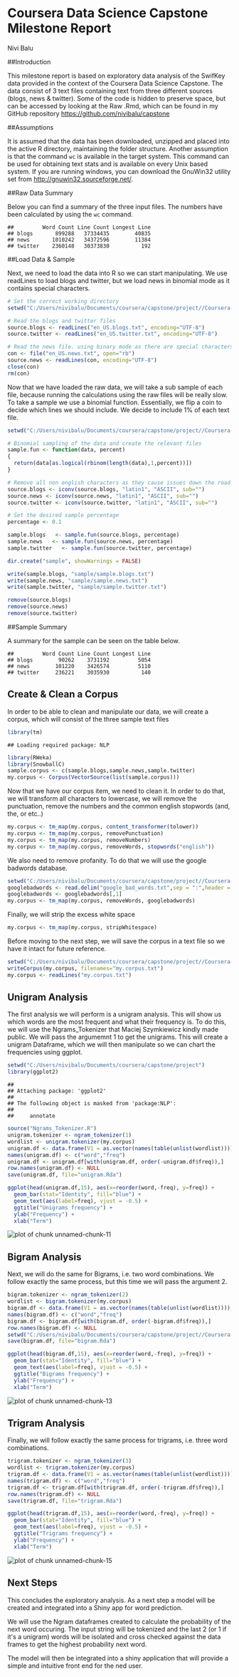 # Coursera Data Science Capstone Milestone Report
Nivi Balu  

##Introduction

This milestone report is based on exploratory data analysis of the SwifKey data provided in the context of the Coursera Data Science Capstone. The data consist of 3 text files containing text from three different sources (blogs, news & twitter). Some of the code is hidden to preserve space, but can be accessed by looking at the Raw .Rmd, which can be found in my GitHub repository https://github.com/nivibalu/capstone

##Assumptions

It is assumed that the data has been downloaded, unzipped and placed into the active R directory, maintaining the folder structure. Another assumption is that the command `wc` is available in the target system. This command can be used for obtaining text stats and is available on every Unix based system. If you are running windows, you can download the GnuWin32 utility set from http://gnuwin32.sourceforge.net/.

##Raw Data Summary

Below you can find a summary of the three input files. The numbers have been calculated by using the `wc` command.


```
##         Word Count Line Count Longest Line
## blogs       899288   37334435        40835
## news       1010242   34372596        11384
## twitter    2360148   30373830          192
```

##Load Data & Sample

Next, we need to load the data into R so we can start manipulating. We use readLines to load blogs and twitter, but we load news in binomial mode as it contains special characters.


```r
# Set the correct working directory
setwd("C:/Users/nivibalu/Documents/coursera/capstone/project//Coursera-Swiftkey//final//en_US")

# Read the blogs and twitter files
source.blogs <- readLines("en_US.blogs.txt", encoding="UTF-8")
source.twitter <- readLines("en_US.twitter.txt", encoding="UTF-8")

# Read the news file. using binary mode as there are special characters in the text
con <- file("en_US.news.txt", open="rb")
source.news <- readLines(con, encoding="UTF-8")
close(con)
rm(con)
```

Now that we have loaded the raw data, we will take a sub sample of each file, because running the calculations using the raw files will be really slow. To take a sample we use a binomial function. Essentially, we flip a coin to decide which lines we should include. We decide to include 1% of each text file.


```r
setwd("C:/Users/nivibalu/Documents/coursera/capstone/project//Coursera-Swiftkey//final//en_US")

# Binomial sampling of the data and create the relevant files
sample.fun <- function(data, percent)
{
  return(data[as.logical(rbinom(length(data),1,percent))])
}

# Remove all non english characters as they cause issues down the road
source.blogs <- iconv(source.blogs, "latin1", "ASCII", sub="")
source.news <- iconv(source.news, "latin1", "ASCII", sub="")
source.twitter <- iconv(source.twitter, "latin1", "ASCII", sub="")

# Set the desired sample percentage
percentage <- 0.1

sample.blogs   <- sample.fun(source.blogs, percentage)
sample.news   <- sample.fun(source.news, percentage)
sample.twitter   <- sample.fun(source.twitter, percentage)

dir.create("sample", showWarnings = FALSE)

write(sample.blogs, "sample/sample.blogs.txt")
write(sample.news, "sample/sample.news.txt")
write(sample.twitter, "sample/sample.twitter.txt")

remove(source.blogs)
remove(source.news)
remove(source.twitter)
```

##Sample Summary

A summary for the sample can be seen on the table below.


```
##         Word Count Line Count Longest Line
## blogs        90262    3731192         5054
## news        101220    3426574         5110
## twitter     236221    3035930          140
```

## Create & Clean a Corpus

In order to be able to clean and manipulate our data, we will create a corpus, which will consist of the three sample text files


```r
library(tm)
```

```
## Loading required package: NLP
```

```r
library(RWeka)
library(SnowballC)
sample.corpus <- c(sample.blogs,sample.news,sample.twitter)
my.corpus <- Corpus(VectorSource(list(sample.corpus)))
```

Now that we have our corpus item, we need to clean it. In order to do that, we will transform all characters to lowercase, we will remove the punctuation, remove the numbers and the common english stopwords (and, the, or etc..)


```r
my.corpus <- tm_map(my.corpus, content_transformer(tolower))
my.corpus <- tm_map(my.corpus, removePunctuation)
my.corpus <- tm_map(my.corpus, removeNumbers)
my.corpus <- tm_map(my.corpus, removeWords, stopwords("english"))
```

We also need to remove profanity. To do that we will use the google badwords database.


```r
setwd("C:/Users/nivibalu/Documents/coursera/capstone/project//Coursera-Swiftkey//final//en_US")
googlebadwords <- read.delim("google_bad_words.txt",sep = ":",header = FALSE)
googlebadwords <- googlebadwords[,1]
my.corpus <- tm_map(my.corpus, removeWords, googlebadwords)
```

Finally, we will strip the excess white space


```r
my.corpus <- tm_map(my.corpus, stripWhitespace)
```

Before moving to the next step, we will save the corpus in a text file so we have it intact for future reference.


```r
setwd("C:/Users/nivibalu/Documents/coursera/capstone/project//Coursera-Swiftkey//final//en_US//output")
writeCorpus(my.corpus, filenames="my.corpus.txt")
my.corpus <- readLines("my.corpus.txt")
```

## Unigram Analysis

The first analysis we will perform is a unigram analysis. This will show us which words are the most frequent and what their frequency is. To do this, we will use the Ngrams_Tokenizer that Maciej Szymkiewicz kindly made public. We will  pass the argumemnt 1 to get the unigrams. This will create a unigram Dataframe, which we will then manipulate so we can chart the frequencies using ggplot.


```r
setwd("C:/Users/nivibalu/Documents/coursera/capstone/project")
library(ggplot2)
```

```
## 
## Attaching package: 'ggplot2'
## 
## The following object is masked from 'package:NLP':
## 
##     annotate
```

```r
source("Ngrams_Tokenizer.R")
unigram.tokenizer <- ngram_tokenizer(1)
wordlist <- unigram.tokenizer(my.corpus)
unigram.df <- data.frame(V1 = as.vector(names(table(unlist(wordlist)))), V2 = as.numeric(table(unlist(wordlist))))
names(unigram.df) <- c("word","freq")
unigram.df <- unigram.df[with(unigram.df, order(-unigram.df$freq)),]
row.names(unigram.df) <- NULL
save(unigram.df, file="unigram.Rda")
```


```r
ggplot(head(unigram.df,15), aes(x=reorder(word,-freq), y=freq)) +
  geom_bar(stat="Identity", fill="blue") +
  geom_text(aes(label=freq), vjust = -0.5) +
  ggtitle("Unigrams frequency") +
  ylab("Frequency") +
  xlab("Term")
```

![plot of chunk unnamed-chunk-11](milestone_improved_files/figure-html/unnamed-chunk-11.png) 

## Bigram Analysis

Next, we will do the same for Bigrams, i.e. two word combinations. We follow exactly the same process, but this time we will pass the argument 2.


```r
bigram.tokenizer <- ngram_tokenizer(2)
wordlist <- bigram.tokenizer(my.corpus)
bigram.df <- data.frame(V1 = as.vector(names(table(unlist(wordlist)))), V2 = as.numeric(table(unlist(wordlist))))
names(bigram.df) <- c("word","freq")
bigram.df <- bigram.df[with(bigram.df, order(-bigram.df$freq)),]
row.names(bigram.df) <- NULL
setwd("C:/Users/nivibalu/Documents/coursera/capstone/project//Coursera-Swiftkey//final//en_US//output")
save(bigram.df, file="bigram.Rda")
```


```r
ggplot(head(bigram.df,15), aes(x=reorder(word,-freq), y=freq)) +
  geom_bar(stat="Identity", fill="blue") +
  geom_text(aes(label=freq), vjust = -0.5) +
  ggtitle("Bigrams frequency") +
  ylab("Frequency") +
  xlab("Term")
```

![plot of chunk unnamed-chunk-13](milestone_improved_files/figure-html/unnamed-chunk-13.png) 

## Trigram Analysis

Finally, we will follow exactly the same process for trigrams, i.e. three word combinations.


```r
trigram.tokenizer <- ngram_tokenizer(3)
wordlist <- trigram.tokenizer(my.corpus)
trigram.df <- data.frame(V1 = as.vector(names(table(unlist(wordlist)))), V2 = as.numeric(table(unlist(wordlist))))
names(trigram.df) <- c("word","freq")
trigram.df <- trigram.df[with(trigram.df, order(-trigram.df$freq)),]
row.names(trigram.df) <- NULL
save(trigram.df, file="trigram.Rda")
```


```r
ggplot(head(trigram.df,15), aes(x=reorder(word,-freq), y=freq)) +
  geom_bar(stat="Identity", fill="blue") +
  geom_text(aes(label=freq), vjust = -0.5) +
  ggtitle("Trigrams frequency") +
  ylab("Frequency") +
  xlab("Term")
```

![plot of chunk unnamed-chunk-15](milestone_improved_files/figure-html/unnamed-chunk-15.png) 



## Next Steps

This concludes the exploratory analysis. As a next step a model will be created and integrated into a Shiny app for word prediction.

We will use the Ngram dataframes created to calculate the probability of the next word occuring. The input string will be tokenized and the last 2 (or 1 if it's a unigram) words will be isolated and cross checked against the data frames to get the highest probability next word.

The model will then be integrated into a shiny application that will provide a simple and intuitive front end for the ned user.
